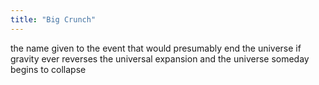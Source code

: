 ```yaml
---
title: "Big Crunch"
---
```

the name given to the event that would presumably end the universe if gravity ever reverses the universal expansion and the universe someday begins to collapse

